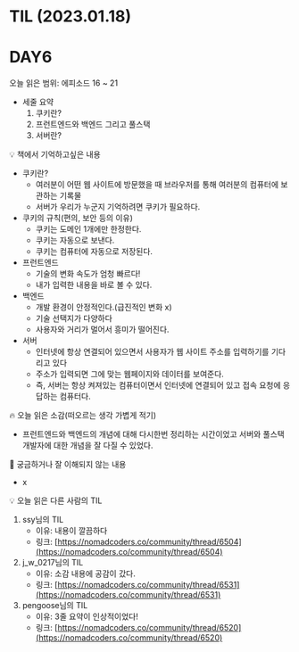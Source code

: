 # TIL (2023.01.18)

# DAY6

오늘 읽은 범위: 에피소드 16 ~ 21

- 세줄 요약
    1. 쿠키란?
    2. 프런트엔드와 백엔드 그리고 풀스택
    3. 서버란?

<aside>
💡 책에서 기억하고싶은 내용

</aside>

- 쿠키란?
    - 여러분이 어떤 웹 사이트에 방문했을 때 브라우저를 통해 여러분의 컴퓨터에 보관하는 기록물
    - 서버가 우리가 누군지 기억하려면 쿠키가 필요하다.
- 쿠키의 규칙(편의, 보안 등의 이유)
    - 쿠키는 도메인 1개에만 한정한다.
    - 쿠키는 자동으로 보낸다.
    - 쿠키는 컴퓨터에 자동으로 저장된다.
- 프런트엔드
    - 기술의 변화 속도가 엄청 빠르다!
    - 내가 입력한 내용을 바로 볼 수 있다.
- 백엔드
    - 개발 환경이 안정적인다.(급진적인 변화 x)
    - 기술 선택지가 다양하다
    - 사용자와 거리가 멀어서 흥미가 떨어진다.
- 서버
    - 인터넷에 항상 연결되어 있으면서 사용자가 웹 사이트 주소를 입력하기를 기다리고 있다
    - 주소가 입력되면 그에 맞는 웹페이지와 데이터를 보여준다.
    - 즉, 서버는 항상 켜져있는 컴퓨터이면서 인터넷에 연결되어 있고 접속 요청에 응답하는 컴퓨터다.

<aside>
🔥 오늘 읽은 소감(떠오르는 생각 가볍게 적기)

</aside>

- 프런트엔드와 백엔드의 개념에 대해 다시한번 정리하는 시간이었고 서버와 풀스택 개발자에 대한 개념을 잘 다질 수 있었다.

<aside>
🤔 궁금하거나 잘 이해되지 않는 내용

</aside>

- x

<aside>
💡 오늘 읽은 다른 사람의 TIL

</aside>

1. ssy님의 TIL
    - 이유: 내용이 깔끔하다
    - 링크: [https://nomadcoders.co/community/thread/6504](https://nomadcoders.co/community/thread/6504)
2. j_w_0217님의 TIL
    - 이유: 소감 내용에 공감이 갔다.
    - 링크: [https://nomadcoders.co/community/thread/6531](https://nomadcoders.co/community/thread/6531)
3. pengoose님의 TIL
    - 이유: 3줄 요약이 인상적이었다!
    - 링크: [https://nomadcoders.co/community/thread/6520](https://nomadcoders.co/community/thread/6520)